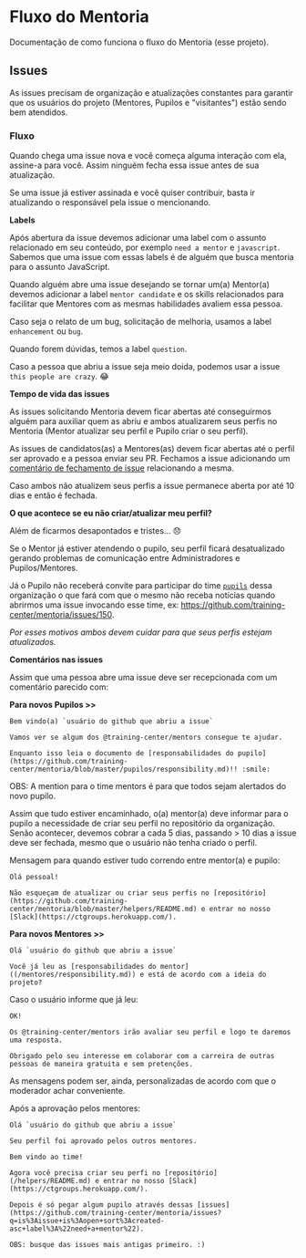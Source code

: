 # Fluxo do Mentoria

Documentação de como funciona o fluxo do Mentoria (esse projeto).

## Issues

As issues precisam de organização e atualizações constantes para garantir que os usuários do projeto (Mentores, Pupilos e "visitantes") estão sendo bem atendidos.

### Fluxo

Quando chega uma issue nova e você começa alguma interação com ela, assine-a para você. Assim ninguém fecha essa issue antes de sua atualização.

Se uma issue já estiver assinada e você quiser contribuir, basta ir atualizando o responsável pela issue o mencionando.

**Labels**

Após abertura da issue devemos adicionar uma label com o assunto relacionado em seu conteúdo, por exemplo `need a mentor` e `javascript`. Sabemos que uma issue com essas labels é de alguém que busca mentoria para o assunto JavaScript.

Quando alguém abre uma issue desejando se tornar um(a) Mentor(a) devemos adicionar a label `mentor candidate` e os skills relacionados para facilitar que Mentores com as mesmas habilidades avaliem essa pessoa.

Caso seja o relato de um bug, solicitação de melhoria, usamos a label `enhancement` ou `bug`.

Quando forem dúvidas, temos a label `question`.

Caso a pessoa que abriu a issue seja meio doida, podemos usar a issue `this people are crazy`. :joy:

**Tempo de vida das issues**

As issues solicitando Mentoria devem ficar abertas até conseguirmos alguém para auxiliar quem as abriu e ambos atualizarem seus perfis no Mentoria (Mentor atualizar seu perfil e Pupilo criar o seu perfil).

As issues de candidatos(as) a Mentores(as) devem ficar abertas até o perfil ser aprovado e a pessoa enviar seu PR. Fechamos a issue adicionando um [comentário de fechamento de issue](https://help.github.com/articles/closing-issues-via-commit-messages/) relacionando a mesma.

Caso ambos não atualizem seus perfis a issue permanece aberta por até 10 dias e então é fechada.

**O que acontece se eu não criar/atualizar meu perfil?**

Além de ficarmos desapontados e tristes... :disappointed:

Se o Mentor já estiver atendendo o pupilo, seu perfil ficará desatualizado gerando problemas de comunicação entre Administradores e Pupilos/Mentores.

Já o Pupilo não receberá convite para participar do time [`pupils`](https://github.com/orgs/training-center/people) dessa organização o que fará com que o mesmo não receba notícias quando abrirmos uma issue invocando esse time, ex: https://github.com/training-center/mentoria/issues/150.

*Por esses motivos ambos devem cuidar para que seus perfis estejam atualizados.*

**Comentários nas issues**

Assim que uma pessoa abre uma issue deve ser recepcionada com um comentário parecido com:

**Para novos Pupilos >>**

```
Bem vindo(a) `usuário do github que abriu a issue`

Vamos ver se algum dos @training-center/mentors consegue te ajudar.

Enquanto isso leia o documento de [responsabilidades do pupilo](https://github.com/training-center/mentoria/blob/master/pupilos/responsibility.md)!! :smile:
```

OBS: A mention para o time mentors é para que todos sejam alertados do novo pupilo.

Assim que tudo estiver encaminhado, o(a) mentor(a) deve informar para o pupilo a necessidade de criar seu perfil no repositório da organização. Senão acontecer, devemos cobrar a cada 5 dias, passando > 10 dias a issue deve ser fechada, mesmo que o usuário não tenha criado o perfil.

Mensagem para quando estiver tudo correndo entre mentor(a) e pupilo:

```
Olá pessoal!

Não esqueçam de atualizar ou criar seus perfis no [repositório](https://github.com/training-center/mentoria/blob/master/helpers/README.md) e entrar no nosso [Slack](https://ctgroups.herokuapp.com/).
```

**Para novos Mentores >>**

```
Olá `usuário do github que abriu a issue`

Você já leu as [responsabilidades do mentor]((/mentores/responsibility.md)) e está de acordo com a ideia do projeto?
```

Caso o usuário informe que já leu:

```
OK!

Os @training-center/mentors irão avaliar seu perfil e logo te daremos uma resposta.

Obrigado pelo seu interesse em colaborar com a carreira de outras pessoas de maneira gratuita e sem pretenções.
```

As mensagens podem ser, ainda, personalizadas de acordo com que o moderador achar conveniente.

Após a aprovação pelos mentores:


```
Olá `usuário do github que abriu a issue`

Seu perfil foi aprovado pelos outros mentores.

Bem vindo ao time!

Agora você precisa criar seu perfi no [repositório](/helpers/README.md) e entrar no nosso [Slack](https://ctgroups.herokuapp.com/).

Depois é só pegar algum pupilo através dessas [issues](https://github.com/training-center/mentoria/issues?q=is%3Aissue+is%3Aopen+sort%3Acreated-asc+label%3A%22need+a+mentor%22).

OBS: busque das issues mais antigas primeiro. :)
```
